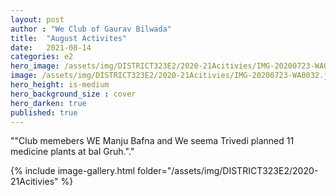 ```yaml
---
layout: post
author : "We Club of Gaurav Bilwada"
title:  "August Activites"
date:   2021-08-14
categories: e2
hero_image: /assets/img/DISTRICT323E2/2020-21Acitivies/IMG-20200723-WA0030.jpg
image: /assets/img/DISTRICT323E2/2020-21Acitivies/IMG-20200723-WA0032.jpg
hero_height: is-medium
hero_background_size : cover
hero_darken: true
published: true
---
```


""Club memebers WE Manju Bafna and We seema Trivedi planned 11 medicine plants at bal Gruh."."



{% include image-gallery.html folder="/assets/img/DISTRICT323E2/2020-21Acitivies" %}
